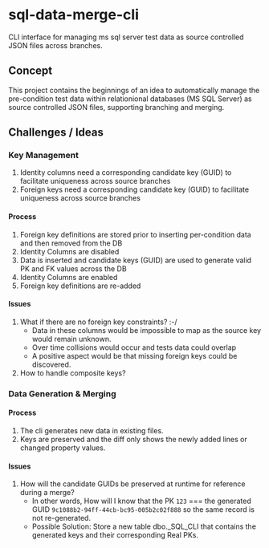 # sql-data-merge-cli

CLI interface for managing ms sql server test data as source controlled JSON files across branches.

## Concept

This project contains the beginnings of an idea to automatically manage the pre-condition test data within relationional databases (MS SQL Server) as source controlled JSON files, supporting branching and merging.

## Challenges / Ideas

### Key Management

1. Identity columns need a corresponding candidate key (GUID) to facilitate uniqueness across source branches
1. Foreign keys need a corresponding candidate key (GUID) to facilitate uniqueness across source branches

#### Process

1. Foreign key definitions are stored prior to inserting per-condition data and then removed from the DB
1. Identity Columns are disabled
1. Data is inserted and candidate keys (GUID) are used to generate valid PK and FK values across the DB
1. Identity Columns are enabled
1. Foreign key definitions are re-added

#### Issues

1. What if there are no foreign key constraints? :-/
    - Data in these columns would be impossible to map as the source key would remain unknown.
    - Over time collisions would occur and tests data could overlap
    - A positive aspect would be that missing foreign keys could be discovered.
1. How to handle composite keys?

### Data Generation & Merging

#### Process

1. The cli generates new data in existing files.
1. Keys are preserved and the diff only shows the newly added lines or changed property values.

#### Issues

1. How will the candidate GUIDs be preserved at runtime for reference during a merge?
    - In other words, How will I know that the PK `123` === the generated GUID `9c1088b2-94ff-44cb-bc95-005b2c02f888` so the same record is not re-generated.
    - Possible Solution: Store a new table dbo._SQL_CLI that contains the generated keys and their corresponding Real PKs.  
